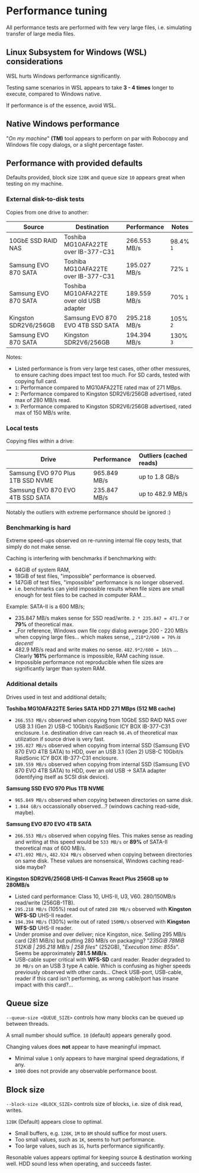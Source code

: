 # Performance tuning

All performance tests are performed with few very large files,
i.e. simulating transfer of large media files.

## Linux Subsystem for Windows (WSL) considerations

WSL hurts Windows performance significantly.

Testing same scenarios in WSL appears to take **3 - 4 times**
longer to execute, compared to Windows native.

If performance is of the essence, avoid WSL.

## Native Windows performance

"_On my machine_" **(TM)**
tool appears to perform on par with Robocopy and Windows file copy
dialogs, or a slight percentage faster.

## Performance with provided defaults

Defaults provided, block size `128K` and queue size `10` appears
great when testing on my machine.

### External disk-to-disk tests

Copies from one drive to another:

| Source                 | Destination                              | Performance  | Notes     |
| ---------------------- | ---------------------------------------- | :----------- | --------- |
| 10GbE SSD RAID NAS     | Toshiba MG10AFA22TE over IB-377-C31      | 266.553 MB/s | 98.4% `1` |
| Samsung EVO 870 SATA   | Toshiba MG10AFA22TE over IB-377-C31      | 195.027 MB/s | 72% `1`   |
| Samsung EVO 870 SATA   | Toshiba MG10AFA22TE over old USB adapter | 189.559 MB/s | 70% `1`   |
| Kingston SDR2V6/256GB  | Samsung EVO 870 EVO 4TB SSD SATA         | 295.218 MB/s | 105% `2`  |
| Samsung EVO 870 SATA   | Kingston SDR2V6/256GB                    | 194.394 MB/s | 130% `3`  |

Notes:
* Listed performance is from very large test cases,
  other other messures, to ensure caching does impact test too much.
  For SD cards, tested with copying full card.
* `1`: Performance compared to MG10AFA22TE rated max of 271 MBps.
* `2`: Performance compared to Kingston SDR2V6/256GB advertised, rated max of 280 MB/s read.
* `3`: Performance compared to Kingston SDR2V6/256GB advertised, rated max of 150 MB/s write.

### Local tests

Copying files within a drive:

| Drive                             | Performance  | Outliers (cached reads)  |
| --------------------------------- | :----------- | :----------------------- |
| Samsung EVO 970 Plus 1TB SSD NVME | 965.849 MB/s | up to 1.8 GB/s           |
| Samsung EVO 870 EVO 4TB SSD SATA  | 235.847 MB/s | up to 482.9 MB/s         |

Notably the outliers with extreme performance should be ignored :)

### Benchmarking is hard

Extreme speed-ups observed on re-running internal file copy tests,
that simply do not make sense.

Caching is interfering with benchmarks if benchmarking with:
* 64GiB of system RAM,
* 18GiB of test files,
  "impossible" performance is observed.
* 147GiB of test files,
  "impossible" performance is no longer observed.
* i.e. benchmarks can yield impossible results when file sizes are
  small enough for test files to be cached in computer RAM...

Example: SATA-II is a 600 MB/s;
* 235.847 MB/s makes sense for SSD read/write.
  `2 * 235.847 = 471.7` or **79%** of theoretical max.
* _For reference, Windows own file copy dialog average 200 - 220 MB/s
  when copying large files...  which makes sense, _
  `210*2/600 = 70%` _is decent!_
* 482.9 MB/s read and write makes no sense.
  `482.9*2/600 = 161%` ...
  Clearly **161%** performance is impossible,
  RAM caching issue.
* Impossible performance not reproducible when file sizes are
  significantly larger than system RAM.

### Additional details

Drives used in test and additional details;

**Toshiba MG10AFA22TE Series SATA HDD 271 MBps (512 MB cache)**
* `266.553 MB/s` observed when copying from 10GbE SSD RAID NAS
  over USB 3.1 (Gen 2) USB-C 10Gbit/s RaidSonic
  ICY BOX IB-377-C31 enclosure.
  I.e. destination drive can reach `98.4%` of theoretical max
  utilization if source drive is very fast.
* `195.027 MB/s` observed when copying from internal SSD
  (Samsung EVO 870 EVO 4TB SATA) to HDD,
  over an USB 3.1 (Gen 2) USB-C 10Gbit/s RaidSonic
  ICY BOX IB-377-C31 enclosure.
* `189.559 MB/s` observed when copying from internal SSD
  (Samsung EVO 870 EVO 4TB SATA) to HDD,
  over an old USB -> SATA adapter
  (identifying itself as SCSI disk device).

**Samsung SSD EVO 970 Plus 1TB NVME**
* `965.849 MB/s` observed when copying between directories on same disk.
* `1.844 GB/s` occassionally observed...? (windows caching read-side, maybe).

**Samsung EVO 870 EVO 4TB SATA**
* `266.553 MB/s` observed when copying files.
  This makes sense as reading and writing at this speed would be `533 MB/s`
  or **89%** of SATA-II theoretical max of 600 MB/s.
* `471.692 MB/s`, `482.924 MB/s`
  observed when copying between directories on same disk.
  These values are nonsensical, Windows caching read-side maybe?

**Kingston SDR2V6/256GB UHS-II Canvas React Plus 256GB up to 280MB/s**
* Listed card performance:
  Class 10, UHS-II, U3, V60.
  280/150MB/s read/write (256GB-1TB).
* `295.218 MB/s` (105%) read out of rated `280 MB/s` observed
  with **Kingston WFS-SD** UHS-II reader.
* `194.394 MB/s` (130%) write out of rated `150MB/s` observed
  with **Kingston WFS-SD** UHS-II reader.
* Under promise and over deliver; nice Kingston, nice.
  Selling 295 MB/s card (281 MiB/s) but putting 280 MB/s on
  packaging?
  "_235GiB 78MiB 512KiB | 295.218 MB/s | 258 files_" (252GB),
  "_Execution time: 855s_".
  Seems be approximately **281.5 MiB/s**.
* USB-cable super critical with **WFS-SD** card reader.
  Reader degraded to `30 MB/s` on an USB 3 type A cable.
  Which is confusing as higher speeds previously observed
  with other cards...
  Check USB-port, USB-cable, reader if this card isn't
  performing, as wrong cable/port has insane impact with
  this card?...

## Queue size

`--queue-size <QUEUE_SIZE>` controls how many blocks
can be queued up between threads.

A small number should suffice.
`10` (default) appears generally good.

Changing values does **not** appear to have meaningful impmact.
* Minimal value `1` only appears to have marginal speed degradations,
  if any.
* `1000` does not provide any observable performance boost.

## Block size

`--block-size <BLOCK_SIZE>` controls size of blocks, i.e. size of
disk read, writes.

`128K` (Default) appears close to optimal.

* Small buffers, e.g. `128K`, `1M` to `8M` should suffice for most users.
* Too small values, such as `1K`, seems to hurt performance.
* Too large values, such as `1G`, hurts performance significantly.

Resonable values appears optimal for keeping source & destination
working well. HDD sound less when operating, and succeeds faster.
